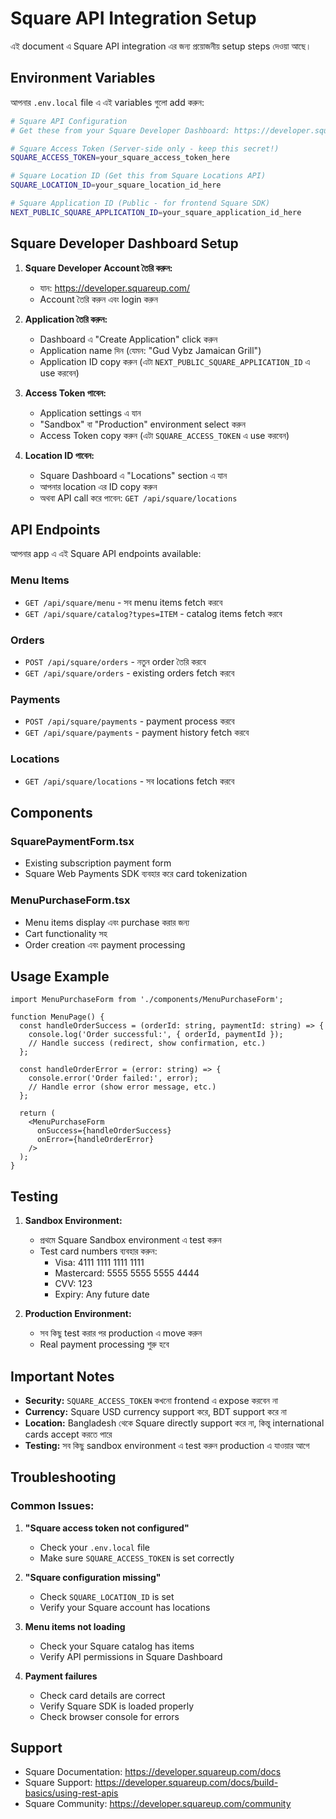 # Square API Integration Setup

এই document এ Square API integration এর জন্য প্রয়োজনীয় setup steps দেওয়া আছে।

## Environment Variables

আপনার `.env.local` file এ এই variables গুলো add করুন:

```bash
# Square API Configuration
# Get these from your Square Developer Dashboard: https://developer.squareup.com/

# Square Access Token (Server-side only - keep this secret!)
SQUARE_ACCESS_TOKEN=your_square_access_token_here

# Square Location ID (Get this from Square Locations API)
SQUARE_LOCATION_ID=your_square_location_id_here

# Square Application ID (Public - for frontend Square SDK)
NEXT_PUBLIC_SQUARE_APPLICATION_ID=your_square_application_id_here
```

## Square Developer Dashboard Setup

1. **Square Developer Account তৈরি করুন:**
   - যান: https://developer.squareup.com/
   - Account তৈরি করুন এবং login করুন

2. **Application তৈরি করুন:**
   - Dashboard এ "Create Application" click করুন
   - Application name দিন (যেমন: "Gud Vybz Jamaican Grill")
   - Application ID copy করুন (এটা `NEXT_PUBLIC_SQUARE_APPLICATION_ID` এ use করবেন)

3. **Access Token পাবেন:**
   - Application settings এ যান
   - "Sandbox" বা "Production" environment select করুন
   - Access Token copy করুন (এটা `SQUARE_ACCESS_TOKEN` এ use করবেন)

4. **Location ID পাবেন:**
   - Square Dashboard এ "Locations" section এ যান
   - আপনার location এর ID copy করুন
   - অথবা API call করে পাবেন: `GET /api/square/locations`

## API Endpoints

আপনার app এ এই Square API endpoints available:

### Menu Items
- `GET /api/square/menu` - সব menu items fetch করবে
- `GET /api/square/catalog?types=ITEM` - catalog items fetch করবে

### Orders
- `POST /api/square/orders` - নতুন order তৈরি করবে
- `GET /api/square/orders` - existing orders fetch করবে

### Payments
- `POST /api/square/payments` - payment process করবে
- `GET /api/square/payments` - payment history fetch করবে

### Locations
- `GET /api/square/locations` - সব locations fetch করবে

## Components

### SquarePaymentForm.tsx
- Existing subscription payment form
- Square Web Payments SDK ব্যবহার করে card tokenization

### MenuPurchaseForm.tsx
- Menu items display এবং purchase করার জন্য
- Cart functionality সহ
- Order creation এবং payment processing

## Usage Example

```tsx
import MenuPurchaseForm from './components/MenuPurchaseForm';

function MenuPage() {
  const handleOrderSuccess = (orderId: string, paymentId: string) => {
    console.log('Order successful:', { orderId, paymentId });
    // Handle success (redirect, show confirmation, etc.)
  };

  const handleOrderError = (error: string) => {
    console.error('Order failed:', error);
    // Handle error (show error message, etc.)
  };

  return (
    <MenuPurchaseForm
      onSuccess={handleOrderSuccess}
      onError={handleOrderError}
    />
  );
}
```

## Testing

1. **Sandbox Environment:**
   - প্রথমে Square Sandbox environment এ test করুন
   - Test card numbers ব্যবহার করুন:
     - Visa: 4111 1111 1111 1111
     - Mastercard: 5555 5555 5555 4444
     - CVV: 123
     - Expiry: Any future date

2. **Production Environment:**
   - সব কিছু test করার পর production এ move করুন
   - Real payment processing শুরু হবে

## Important Notes

- **Security:** `SQUARE_ACCESS_TOKEN` কখনো frontend এ expose করবেন না
- **Currency:** Square USD currency support করে, BDT support করে না
- **Location:** Bangladesh থেকে Square directly support করে না, কিন্তু international cards accept করতে পারে
- **Testing:** সব কিছু sandbox environment এ test করুন production এ যাওয়ার আগে

## Troubleshooting

### Common Issues:

1. **"Square access token not configured"**
   - Check your `.env.local` file
   - Make sure `SQUARE_ACCESS_TOKEN` is set correctly

2. **"Square configuration missing"**
   - Check `SQUARE_LOCATION_ID` is set
   - Verify your Square account has locations

3. **Menu items not loading**
   - Check your Square catalog has items
   - Verify API permissions in Square Dashboard

4. **Payment failures**
   - Check card details are correct
   - Verify Square SDK is loaded properly
   - Check browser console for errors

## Support

- Square Documentation: https://developer.squareup.com/docs
- Square Support: https://developer.squareup.com/docs/build-basics/using-rest-apis
- Square Community: https://developer.squareup.com/community
